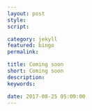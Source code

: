 ```yaml
---
layout: post
style:
script:

category: jekyll
featured: bingo
permalink:

title: Coming soon
short: Coming soon
description:
keywords:

date: 2017-08-25 05:00:00
---
```

